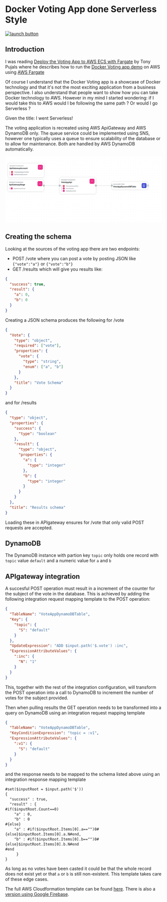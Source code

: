 # Docker Voting App done Serverless Style

[![launch button](https://s3.amazonaws.com/cloudformation-examples/cloudformation-launch-stack.png)](https://console.aws.amazon.com/cloudformation/home?#/stacks/new?stackName=ServerlessVotingApp&templateURL=https://cf-templates-dxlmf2isjd8s-eu-west-1.s3-eu-west-1.amazonaws.com/2019255sNG-voteApp-CF-template.json)

## Introduction

I was reading [Deploy the Voting App to AWS ECS with Fargate] by Tony Pujals
where he describes how to run the [Docker Voting app demo] on AWS using [AWS
Fargate]

[deploy the voting app to aws ecs with fargate]: https://medium.com/@tonypujals/deploy-the-voting-app-to-aws-ecs-with-fargate-
[docker voting app demo]: https://github.com/subfuzion/docker-voting-app-nodejs
[aws fargate]: https://aws.amazon.com/fargate/

Of course I understand that the Docker Voting app is a showcase of Docker
technology and that it's not the most exciting application from a business
perspective. I also understand that people want to show how you can take Docker
technology to AWS. However in my mind I started wondering: if I would take this
to AWS would I be following the same path ? Or would I go Serverless ?

Given the title: I went Serverless!

The voting application is recreated using AWS ApiGateway and AWS DynamoDB only.
The queue service could be implemented using SNS, however one typically uses a
queue to ensure scalability of the database or to allow for maintenance. Both
are handled by AWS DynamoDB automatically.

![composer diagram](application-composer-voteApp-CF-template.json.png)

## Creating the schema

Looking at the sources of the voting app there are two endpoints:

* POST /vote where you can post a vote by posting JSON like `{"vote":"a"}` or
  `{"vote":"b"}`
* GET /results which will give you results like:

```json
{
  "success": true,
  "result": {
    "a": 0,
    "b": 0
  }
}
```

Creating a JSON schema produces the following for /vote

```json
{
  "Vote": {
    "type": "object",
    "required": ["vote"],
    "properties": {
      "vote": {
        "type": "string",
        "enum": ["a", "b"]
      }
    },
    "title": "Vote Schema"
  }
}
```

and for /results

```json
{
  "type": "object",
  "properties": {
    "success": {
      "type": "boolean"
    },
    "result": {
      "type": "object",
      "properties": {
        "a": {
          "type": "integer"
        },
        "b": {
          "type": "integer"
        }
      }
    }
  },
  "title": "Results schema"
}
```

Loading these in APIgateway ensures for /vote that only valid POST requests are
accepted.

## DynamoDB

The DynamoDB instance with partion key `topic` only holds one record with
`topic` value `default` and a numeric value for `a` and `b`

## APIgateway integration

A succesful POST operation must result in a increment of the counter for the
subject of the vote in the database. This is achieved by adding the following
integration request mapping template to the POST operation:

```json
{
  "TableName": "VoteAppDynamoDBTable",
  "Key": {
    "topic": {
      "S": "default"
    }
  },
  "UpdateExpression": "ADD $input.path('$.vote') :inc",
  "ExpressionAttributeValues": {
    ":inc": {
      "N": "1"
    }
  }
}
```

This, together with the rest of the integration configuration, will transform
the POST operation into a call to DynamoDB to increment the number of votes for
the subject provided.

Then when pulling results the GET operation needs to be transformed into a query
on DynamoDB using an integration request mapping template

```json
{
  "TableName": "VoteAppDynamoDBTable",
  "KeyConditionExpression": "topic = :v1",
  "ExpressionAttributeValues": {
    ":v1": {
      "S": "default"
    }
  }
}
```

and the response needs to be mapped to the schema listed above using an
integration response mapping template

```
#set($inputRoot = $input.path('$'))
{
  "success" : true,
  "result" : {
#if($inputRoot.Count==0)
    "a" : 0,
    "b" : 0
#{else}
    "a" : #if($inputRoot.Items[0].a=="")0#{else}$inputRoot.Items[0].a.N#end,
    "b" : #if($inputRoot.Items[0].b=="")0#{else}$inputRoot.Items[0].b.N#end
#end
     }
}
```

As long as no votes have been casted it could be that the whole record does not
exist yet or that `a` or `b` is still non-existent. This template takes care of
these edge cases.

The full AWS Cloudformation template can be found [here]. There is also a
[version using Google Firebase].

[here]: voteApp-CF-template.
[version using google firebase]: https://github.com/seriousme/docker-voting-app-gcp
